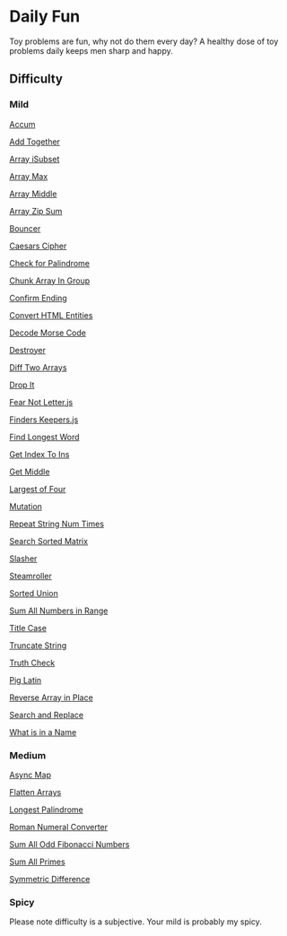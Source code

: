 <h1>Daily Fun</h1>
Toy problems are fun, why not do them every day? 
A healthy dose of toy problems daily keeps men sharp and happy. 

<h2>Difficulty</h2>

<h3>Mild</h3> 
<p><a href="/Accum.js" target="_blank">Accum</a></p>
<p><a href="/Add_Together.js" target="_blank">Add Together</a></p>
<p><a href="/Array_isSubset.js" target="_blank">Array iSubset</a></p>
<p><a href="/Array_Max.js" target="_blank">Array Max</a></p>
<p><a href="/Array_Middle.js" target="_blank">Array Middle</a></p> 
<p><a href="/Array_Zip_Sum.js" target="_blank">Array Zip Sum</a></p>        
<p><a href="/Bouncer.js" target="_blank">Bouncer</a></p>
<p><a href="/Caesars_Cipher.js" target="_blank">Caesars Cipher</a></p>
<p><a href="/Check_for_Palindromes.js" target="_blank">Check for Palindrome</a><p>
<p><a href="/Chunk_Array_In_Group.js" target="_blank">Chunk Array In Group</a><p>
<p><a href="/Confirm_Ending.js" target="_blank">Confirm Ending</a></p>
<p><a href="/Convert_HTML_Entities.js" target="_blank">Convert HTML Entities</a></p>
<p><a href="/Decode_Morse_Code.js" target="_blank">Decode Morse Code</a></p>
<p><a href="/Destroyer.js" target="_blank">Destroyer</a></p>
<p><a href="/Diff_Two_Arrays.js" target="_blank">Diff Two Arrays</a></p>
<p><a href="/Drop_It.js" target="_blank">Drop It</a></p>
<p><a href="/Fear_Not_Letter.js" target="_blank">Fear Not Letter.js</a></p>
<p><a href="/Finders_Keepers.js" target="_blank">Finders Keepers.js</a></p>
<p><a href="/Find_Longest_Word.js" target="_blank">Find Longest Word</a></p>
<p><a href="/Get_Index_To_Ins.js" target="_blank">Get Index To Ins </a></p>
<p><a href="/Get_Middle.js" target="_blank">Get Middle</a></p>
<p><a href="/Largest_of_Four.js" target="_blank">Largest of Four</a></p>
<p><a href="/Mutation.js" target="_blank">Mutation</a></p>
<p><a href="/Repeat_String_Num_Times.js" target="_blank">Repeat String Num Times</a></p>
<p><a href="/Search_Sorted_Matrix.js" target="_blank">Search Sorted Matrix</a></p>
<p><a href="/Slasher.js" target="_blank">Slasher</a></p>
<p><a href="/Steamroller.js" target="_blank">Steamroller</a></p>
<p><a href="/Sorted_Union.js" target="_blank">Sorted Union</a></p>
<p><a href="/Sum_All_Numbers_in_Range.js" target="_blank">Sum All Numbers in Range</a></p>
<p><a href="/Title_Case.js" target="_blank">Title Case</a></p>
<p><a href="/Truncate_String.js" target="_blank">Truncate String</a></p>
<p><a href="/Truth_Check.js" target="_blank">Truth Check</a></p>
<p><a href="/Pig_Latin.js" target="_blank">Pig Latin</a></p>
<p><a href="/Reverse_Array_in_Place.js" target="_blank">Reverse Array in Place</a></p>
<p><a href="/Search_and_Replace.js" target="_blank">Search and Replace</a></p>
<p><a href="/What_is_in_a_Name.js" target="_blank">What is in a Name</a></p>

<h3>Medium</h3>
<p><a href="/Async_Map.js" target="_blank">Async Map</a></p>
<p><a href="/Flatten_Arrays.js" target="_blank">Flatten Arrays</a></p>
<p><a href="/Longest_Palindrome.js" target="_blank">Longest Palindrome</a></p>
<p><a href="/Roman_Numeral_Converter.js" target="_blank">Roman Numeral Converter</a></p>
<p><a href="/Sum_All_Odd_Fibonacci_Numbers.js" target="_blank">Sum All Odd Fibonacci Numbers</a></p>
<p><a href="/Sum_All_Primes.js" target="_blank">Sum All Primes</a></p>
<p><a href="/Symmetric_Difference.js" target="_blank">Symmetric Difference</a></p>

<h3>Spicy</h3>

Please note difficulty is a subjective. Your mild is probably my spicy.
